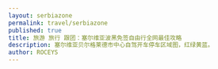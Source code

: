 ```yaml
---
layout: serbiazone
permalink: travel/serbiazone
published: true
title: 旅游 旅行 跟团：塞尔维亚波黑免签自由行全网最佳攻略 
description: 塞尔维亚贝尔格莱德市中心自驾开车停车区域图，红绿黄蓝。
author: ROCEYS
---
```

